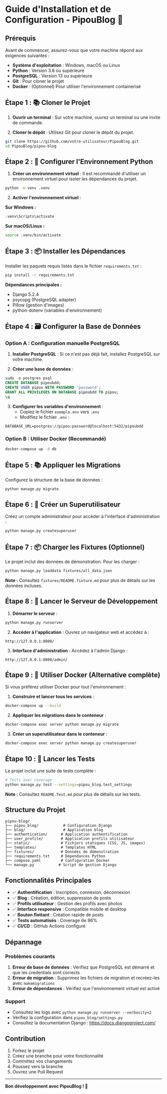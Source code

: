 # Guide d'Installation et de Configuration - PipouBlog 📝

## Prérequis

Avant de commencer, assurez-vous que votre machine répond aux exigences suivantes :

- **Système d'exploitation** : Windows, macOS ou Linux
- **Python** : Version 3.8 ou supérieure
- **PostgreSQL** : Version 13 ou supérieure
- **Git** : Pour cloner le projet
- **Docker** : (Optionnel) Pour utiliser l'environnement containerisé

## Étape 1 : 📚 Cloner le Projet

1. **Ouvrir un terminal** : Sur votre machine, ouvrez un terminal ou une invite de commande.

2. **Cloner le dépôt** : Utilisez Git pour cloner le dépôt du projet.

```bash
git clone https://github.com/votre-utilisateur/PipouBlog.git
cd PipouBlog/pipou-blog
```

## Étape 2 : 🐍 Configurer l'Environnement Python

1. **Créer un environnement virtuel** : Il est recommandé d'utiliser un environnement virtuel pour isoler les dépendances du projet.

```bash
python -m venv .venv
```

2. **Activer l'environnement virtuel** :

**Sur Windows :**

```bash
.venv\Scripts\activate
```

**Sur macOS/Linux :**

```bash
source .venv/bin/activate
```

## Étape 3 : 📦 Installer les Dépendances

Installer les paquets requis listés dans le fichier `requirements.txt` :

```bash
pip install -r requirements.txt
```

**Dépendances principales :**

- Django 5.2.4
- psycopg (PostgreSQL adapter)
- Pillow (gestion d'images)
- python-dotenv (variables d'environnement)

## Étape 4 : 🗃️ Configurer la Base de Données

### Option A : Configuration manuelle PostgreSQL

1. **Installer PostgreSQL** : Si ce n'est pas déjà fait, installez PostgreSQL sur votre machine.

2. **Créer une base de données** :

```sql
sudo -u postgres psql
CREATE DATABASE pipoubdd;
CREATE USER pipou WITH PASSWORD 'password';
GRANT ALL PRIVILEGES ON DATABASE pipoubdd TO pipou;
\q
```

3. **Configurer les variables d'environnement** :
   - Copiez le fichier `exemple.env` vers `.env`
   - Modifiez le fichier `.env` :

```env
DATABASE_URL=postgres://pipou:password@localhost:5432/pipoubdd
```

### Option B : Utiliser Docker (Recommandé)

```bash
docker-compose up -d db
```

## Étape 5 : 📚 Appliquer les Migrations

Configurez la structure de la base de données :

```bash
python manage.py migrate
```

## Étape 6 : 👤 Créer un Superutilisateur

Créez un compte administrateur pour accéder à l'interface d'administration :

```bash
python manage.py createsuperuser
```

## Étape 7 : 📦 Charger les Fixtures (Optionnel)

Le projet inclut des données de démonstration. Pour les charger :

```bash
python manage.py loaddata fixtures/all_data.json
```

**Note :** Consultez `fixtures/README.fixture.md` pour plus de détails sur les données incluses.

## Étape 8 : 🚀 Lancer le Serveur de Développement

1. **Démarrer le serveur** :

```bash
python manage.py runserver
```

2. **Accéder à l'application** : Ouvrez un navigateur web et accédez à :

```
http://127.0.0.1:8000/
```

3. **Interface d'administration** : Accédez à l'admin Django :

```
http://127.0.0.1:8000/admin/
```

## Étape 9 : 🐳 Utiliser Docker (Alternative complète)

Si vous préférez utiliser Docker pour tout l'environnement :

1. **Construire et lancer tous les services** :

```bash
docker-compose up --build
```

2. **Appliquer les migrations dans le conteneur** :

```bash
docker-compose exec server python manage.py migrate
```

3. **Créer un superutilisateur dans le conteneur** :

```bash
docker-compose exec server python manage.py createsuperuser
```

## Étape 10 : 🧪 Lancer les Tests

Le projet inclut une suite de tests complète :

```bash
# Tests avec coverage
python manage.py test --settings=pipou_blog.test_settings

```

**Note :** Consultez `README.Test.md` pour plus de détails sur les tests.

## Structure du Projet

```
pipou-blog/
├── pipou_blog/           # Configuration Django
├── blog/                 # Application blog
├── authentication/      # Application authentification
├── user_profile/        # Application profils utilisateur
├── static/              # Fichiers statiques (CSS, JS, images)
├── templates/           # Templates HTML
├── fixtures/            # Données de démonstration
├── requirements.txt     # Dépendances Python
├── compose.yaml         # Configuration Docker
└── manage.py           # Script de gestion Django
```

## Fonctionnalités Principales

- ✅ **Authentification** : Inscription, connexion, déconnexion
- ✅ **Blog** : Création, édition, suppression de posts
- ✅ **Profils utilisateur** : Gestion des profils avec photos
- ✅ **Interface responsive** : Compatible mobile et desktop
- ✅ **Bouton flottant** : Création rapide de posts
- ✅ **Tests automatisés** : Coverage de 96%
- ✅ **CI/CD** : GitHub Actions configuré

## Dépannage

### Problèmes courants

1. **Erreur de base de données** : Vérifiez que PostgreSQL est démarré et que les credentials sont corrects
2. **Erreur de migration** : Supprimez les fichiers de migration et recréez-les avec `makemigrations`
3. **Erreur de dépendances** : Vérifiez que l'environnement virtuel est activé

### Support

- Consultez les logs avec `python manage.py runserver --verbosity=2`
- Vérifiez la configuration dans `pipou_blog/settings.py`
- Consultez la documentation Django : https://docs.djangoproject.com/

## Contribution

1. Forkez le projet
2. Créez une branche pour votre fonctionnalité
3. Committez vos changements
4. Poussez vers la branche
5. Ouvrez une Pull Request

---

**Bon développement avec PipouBlog ! 🚀**
